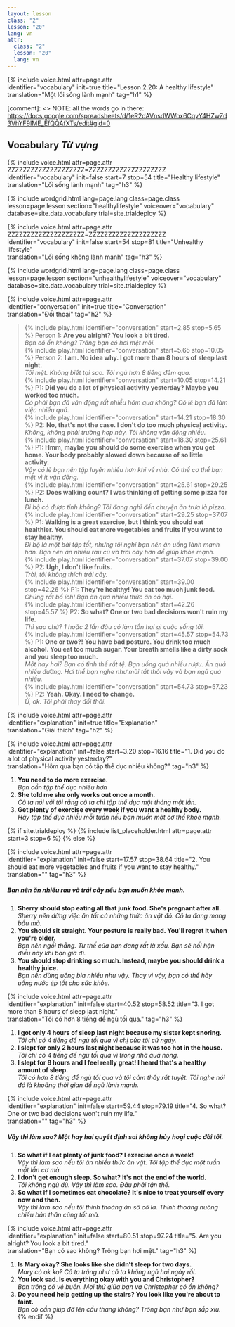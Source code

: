 ```yaml
---
layout: lesson
class: "2"
lesson: "20"
lang: vn
attr:
  class: "2"
  lesson: "20"
  lang: vn
---
```


{%  include voice.html attr=page.attr  
	identifier="vocabulary"  init=true
	title="Lesson 2.20: A healthy lifestyle"        
	translation="Một lối sống lành mạnh"
    tag="h1" %}

[comment]: <> NOTE: all the words go in there: https://docs.google.com/spreadsheets/d/1eR2dAVnsdWWox6CqvY4HZwZd3VhYF9IME_EfQQAfXTs/edit#gid=0

## Vocabulary   *Từ vựng*

{%  include voice.html attr=page.attr    ZZZZZZZZZZZZZZZZZZZZ=ZZZZZZZZZZZZZZZZZZZZ
	identifier="vocabulary"  init=false start=7 stop=54
	title="Healthy lifestyle"        
	translation="Lối sống lành mạnh"
    tag="h3" %}

{% include wordgrid.html lang=page.lang
		class=page.class 
		lesson=page.lesson 
		section="healthylifestyle"
		voiceover="vocabulary"
		database=site.data.vocabulary 
		trial=site.trialdeploy %}
		
{%  include voice.html attr=page.attr    ZZZZZZZZZZZZZZZZZZZZ=ZZZZZZZZZZZZZZZZZZZZ
	identifier="vocabulary"  init=false start=54 stop=81
	title="Unhealthy lifestyle"        
	translation="Lối sống không lành mạnh"
    tag="h3" %}

{% include wordgrid.html lang=page.lang
		class=page.class 
		lesson=page.lesson 
		section="unhealthylifestyle"
		voiceover="vocabulary"
		database=site.data.vocabulary 
		trial=site.trialdeploy %}

{%  include voice.html attr=page.attr  
	identifier="conversation"  init=true
	title="Conversation"        
	translation="Đối thoại"
    tag="h2" %}

> {% include play.html identifier="conversation" start=2.85 stop=5.65 %} Person 1: **Are you alright? You look a bit tired.**  
*Bạn có ổn không? Trông bạn có hơi mệt mỏi.*     
> {% include play.html identifier="conversation" start=5.65 stop=10.05 %} Person 2: **I am. No idea why. I got more than 8 hours of sleep last night.**  
*Tôi mệt. Không biết tại sao. Tôi ngủ hơn 8 tiếng đêm qua.*        
> {% include play.html identifier="conversation" start=10.05 stop=14.21 %} P1: **Did you do a lot of physical activity yesterday? Maybe you worked too much.**  
*Có phải bạn đã vận động rất nhiều hôm qua không? Có lẽ bạn đã làm việc nhiều quá.*       
> {% include play.html identifier="conversation" start=14.21 stop=18.30 %} P2: **No, that's not the case. I don't do too much physical activity.**  
*Không, không phải trường hợp này. Tôi không vận động nhiều.*       
> {% include play.html identifier="conversation" start=18.30 stop=25.61 %} P1: **Hmm, maybe you should do some exercise when you get home. Your body probably slowed down because of so little activity.**  
*Vậy có lẽ bạn nên tập luyện nhiều hơn khi về nhà. Có thể cơ thể bạn mệt vì ít vận động.*       
> {% include play.html identifier="conversation" start=25.61 stop=29.25 %} P2: **Does walking count? I was thinking of getting some pizza for lunch.**  
*Đi bộ có được tính không? Tôi đang nghĩ đến chuyện ăn trưa là pizza.*        
> {% include play.html identifier="conversation" start=29.25 stop=37.07 %} P1: **Walking is a great exercise, but I think you should eat healthier. You should eat more vegetables and fruits if you want to stay healthy.**  
*Đi bộ là một bài tập tốt, nhưng tôi nghĩ bạn nên ăn uống lành mạnh hơn. Bạn nên ăn nhiều rau củ và trái cây hơn để giúp khỏe mạnh.*       
> {% include play.html identifier="conversation" start=37.07 stop=39.00 %} P2: **Ugh, I don't like fruits.**  
*Trời, tôi không thích trái cây.*      
> {% include play.html identifier="conversation" start=39.00 stop=42.26 %} P1: **They're healthy! You eat too much junk food.**  
*Chúng rất bổ ích! Bạn ăn quá nhiều thức ăn có hại.*       
> {% include play.html identifier="conversation" start=42.26 stop=45.57 %} P2: **So what? One or two bad decisions won't ruin my life.**  
*Thì sao chứ? 1 hoặc 2 lần đâu có làm tổn hại gì cuộc sống tôi.*       
> {% include play.html identifier="conversation" start=45.57 stop=54.73 %} P1: **One or two?! You have bad posture. You drink too much alcohol. You eat too much sugar. Your breath smells like a dirty sock and you sleep too much.**   
*Một hay hai? Bạn có tình thế rất tệ. Bạn uống quá nhiều rượu. Ăn quá nhiều đường. Hơi thể bạn nghe như mùi tất thối vậy và bạn ngủ quá nhiều.*       
> {% include play.html identifier="conversation" start=54.73 stop=57.23 %} P2: **Yeah. Okay. I need to change.**  
*Ừ, ok. Tôi phải thay đổi thôi.*    

{%  include voice.html attr=page.attr  
	identifier="explanation"  init=true
	title="Explanation"        
	translation="Giải thích"
    tag="h2" %}

{%  include voice.html attr=page.attr  
	identifier="explanation"  init=false start=3.20 stop=16.16
	title="1. Did you do a lot of physical activity yesterday?"        
	translation="Hôm qua bạn có tập thể dục nhiểu không?"
    tag="h3" %}

1. **You need to do more exercise.**   
*Bạn cần tập thể dục nhiều hơn*   
2. **She told me she only works out once a month.**   
*Cô ta nói với tôi rằng cô ta chỉ tập thể dục một tháng một lần.*   
3. **Get plenty of exercise every week if you want a healthy body.**   
*Hãy tập thể dục nhiều mỗi tuần nếu bạn muốn một cơ thể khỏe mạnh.*   

{% if site.trialdeploy %}
  {% include list_placeholder.html  attr=page.attr     start=3 stop=6 %}
  {% else %}

{%  include voice.html attr=page.attr  
	identifier="explanation"  init=false start=17.57 stop=38.64
	title="2. You should eat more vegetables and fruits if you want to stay healthy."        
	translation=""
    tag="h3" %}
	
##### *Bạn nên ăn nhiều rau và trái cây nếu bạn muốn khỏe mạnh.*
1. **Sherry should stop eating all that junk food. She's pregnant after all.**   
*Sherry nên dừng việc ăn tất cả những thức ăn vặt đó. Cô ta đang mang bầu mà.*    
2. **You should sit straight. Your posture is really bad. You'll regret it when you're older.**   
*Bạn nên ngồi thẳng. Tư thế của bạn đang rất là xấu. Bạn sẽ hối hận điều này khi bạn già đi.*      
3. **You should stop drinking so much. Instead, maybe you should drink a healthy juice.**   
*Bạn nên dừng uống bia nhiều như vậy. Thay vì vậy, bạn có thể hãy uống nước ép tốt cho sức khỏe.*   

{%  include voice.html attr=page.attr  
	identifier="explanation"  init=false start=40.52 stop=58.52
	title="3. I got more than 8 hours of sleep last night."        
	translation="Tôi có hơn 8 tiếng để ngủ tối qua."
    tag="h3" %}

1. **I got only 4 hours of sleep last night because my sister kept snoring.**   
*Tôi chỉ có 4 tiếng để ngủ tối qua vì chị của tôi cứ ngáy.*    
2. **I slept for only 2 hours last night because it was too hot in the house.**   
*Tôi chỉ có 4 tiếng để ngủ tối qua vì trong nhà quá nóng.*    
3. **I slept for 8 hours and I feel really great! I heard that's a healthy amount of sleep.**   
*Tôi có hơn 8 tiếng để ngủ tối qua và tôi cảm thấy rất tuyệt. Tôi nghe nói đó là khoảng thời gian để ngủ lành mạnh.*   

{%  include voice.html attr=page.attr  
	identifier="explanation"  init=false start=59.44 stop=79.19
	title="4. So what? One or two bad decisions won't ruin my life."        
	translation=""
    tag="h3" %}
##### *Vậy thì làm sao? Một hay hai quyết định sai không hủy hoại cuộc đời tôi.*
1. **So what if I eat plenty of junk food? I exercise once a week!**   
*Vậy thì làm sao nếu tôi ăn nhiều thức ăn vặt. Tôi tập thể dục một tuần một lần cơ mà.*   
2. **I don't get enough sleep. So what? It's not the end of the world.**   
*Tôi không ngủ đủ. Vậy thì làm sao. Đâu phải tận thế.*    
3. **So what if I sometimes eat chocolate? It's nice to treat yourself every now and then.**   
*Vậy thì làm sao nếu tôi thỉnh thoảng ăn sô cô la. Thỉnh thoảng nuông chiều bản thân cũng tốt mà.*    

{%  include voice.html attr=page.attr  
	identifier="explanation"  init=false start=80.51 stop=97.24
	title="5. Are you alright? You look a bit tired."        
	translation="Bạn có sao không? Trông bạn hơi mệt."
    tag="h3" %}

1. **Is Mary okay? She looks like she didn't sleep for two days.**   
*Mary có ok ko? Cô ta trông như cô ta không ngủ hai ngày rồi.*    
2. **You look sad. Is everything okay with you and Christopher?**   
*Bạn trông có vẻ buồn. Mọi thứ giữa bạn va Christopher có ổn không?*    
3. **Do you need help getting up the stairs? You look like you're about to faint.**   
*Bạn có cần giúp đỡ lên cầu thang không? Trông bạn như bạn sắp xỉu.*    
  {% endif %}